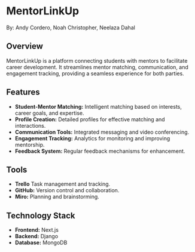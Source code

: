 # MentorLinkUp

By: Andy Cordero, Noah Christopher, Neelaza Dahal

## Overview

MentorLinkUp is a platform connecting students with mentors to facilitate career development. It streamlines mentor matching, communication, and engagement tracking, providing a seamless experience for both parties.

## Features

- **Student-Mentor Matching:** Intelligent matching based on interests, career goals, and expertise.
- **Profile Creation:** Detailed profiles for effective matching and interactions.
- **Communication Tools:** Integrated messaging and video conferencing.
- **Engagement Tracking:** Analytics for monitoring and improving mentorship.
- **Feedback System:** Regular feedback mechanisms for enhancement.

## Tools

- **Trello** Task management and tracking.
- **GitHub:** Version control and collaboration.
- **Miro:** Planning and brainstorming.

## Technology Stack

- **Frontend:** Next.js
- **Backend:** Django
- **Database:** MongoDB
